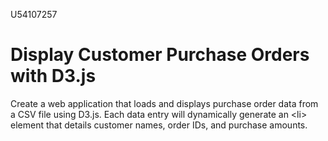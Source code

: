 U54107257
# Display Customer Purchase Orders with D3.js
Create a web application that loads and displays purchase order data from a CSV file using D3.js. Each data entry will dynamically generate an &lt;li> element that details customer names, order IDs, and purchase amounts.
